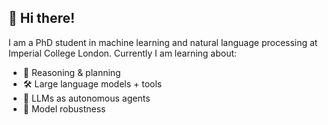 👋 Hi there!
----------

I am a PhD student in machine learning and natural language processing at Imperial College London. Currently I am learning about:

  - 🧠 Reasoning & planning
  - 🛠️ Large language models + tools
  - 🤖 LLMs as autonomous agents
  - 🦾 Model robustness
 

<!--
🧰 Toolkit 
----------

<img src="https://img.shields.io/badge/numpy-%23013243.svg?style=for-the-badge&logo=numpy&logoColor=white" alt="NumPy" height="20"> <img src="https://img.shields.io/badge/pandas-%23150458.svg?style=for-the-badge&logo=pandas&logoColor=white" alt="Pandas" height="20"> <img src="https://img.shields.io/badge/Python-0d22a4?style=for-the-badge&logo=python&logoColor=white" alt="Python" height="20"> <img src="https://img.shields.io/badge/SciPy-%230C55A5.svg?style=for-the-badge&logo=scipy&logoColor=%white" alt="SciPy" height="20"> <img src="https://img.shields.io/badge/matplotlib-327ac6?style=for-the-badge&logo=data:matplotlib.org/_static/images/documentation&logoColor=white" alt="matplotlib" height="20"> <img src="https://img.shields.io/badge/Plotly-1c92cf?style=for-the-badge&logo=plotly&logoColor=white" alt="Plotly" height="20"> <img src="https://img.shields.io/badge/spacy-55c9c2?style=for-the-badge&logo=spacy&logoColor=white" alt="SpaCy" height="20"> <img src="https://img.shields.io/badge/Anaconda-44A833.svg?style=for-the-badge&logo=Anaconda&logoColor=white" alt="Anaconda" height="20"> <img src="https://img.shields.io/badge/hugging_face-%23FFE953.svg?style=for-the-badge&logo=data:https://huggingface.co/front/assets/huggingface_logo-noborder&logoColor=black" alt="HuggingFace" height="20"> <img src="https://img.shields.io/badge/Linux-FCC624?style=for-the-badge&logo=linux&logoColor=black" alt="Linux" height="20"> <img src="https://img.shields.io/badge/scikit--learn-%23F7931E.svg?style=for-the-badge&logo=scikit-learn&logoColor=white" alt="scikit-learn" height="20"> <img src="https://img.shields.io/badge/TensorFlow-%23FF6F00.svg?style=for-the-badge&logo=TensorFlow&logoColor=white" alt="TensorFlow" height="20"> <img src="https://img.shields.io/badge/PyTorch-%23EE4C2C.svg?style=for-the-badge&logo=PyTorch&logoColor=white" alt="PyTorch" height="20"> <img src="https://img.shields.io/badge/Keras-%23D00000.svg?style=for-the-badge&logo=Keras&logoColor=white" alt="Keras" height="20"> <img src="https://img.shields.io/badge/git-%23F05033.svg?style=for-the-badge&logo=git&logoColor=white" alt="Git" height="20"> <img src="https://img.shields.io/badge/Jupyter-F37626.svg?style=for-the-badge&logo=Jupyter&logoColor=white" alt="Jupyter" height="20"> <img src="https://img.shields.io/badge/java-%23ED8B00.svg?style=for-the-badge&logo=openjdk&logoColor=white" alt="Java" height="20"> <img src="https://img.shields.io/badge/JavaScript-F7DF1E.svg?style=for-the-badge&logo=JavaScript&logoColor=black" alt="JavaScript" height="20"> <img src="https://img.shields.io/badge/typescript-84af1d?style=for-the-badge&logo=typescript&logoColor=white" alt="TypeScript" height="20"> <img src="https://img.shields.io/badge/latex-%23008080.svg?style=for-the-badge&logo=latex&logoColor=white" alt="LateX" height="20"> <img src="https://img.shields.io/badge/Octave-%2300599C.svg?style=for-the-badge&logo=Octave&logoColor=white" alt="Octave" height="20"> <img src="https://img.shields.io/badge/jinja2-2C2D72.svg?style=for-the-badge&logo=jinja&logoColor=white" alt="Jinja" height="20">



&nbsp;
----------

![Top Langs](https://github-readme-stats.vercel.app/api/top-langs/?username=LisaAlaz&theme=vue)




**LisaAlaz/LisaAlaz** is a ✨ _special_ ✨ repository because its `README.md` (this file) appears on your GitHub profile.

Here are some ideas to get you started:

- 🔭 I’m currently working on ...
- 🌱 I’m currently learning ...
- 👯 I’m looking to collaborate on ...
- 🤔 I’m looking for help with ...
- 💬 Ask me about ...
- 📫 How to reach me: ...
- 😄 Pronouns: ...
- ⚡ Fun fact: ...
-->
